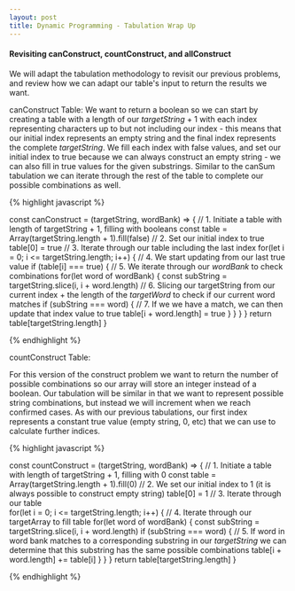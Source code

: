 ```yaml
---
layout: post
title: Dynamic Programming - Tabulation Wrap Up
---
```


#### Revisiting canConstruct, countConstruct, and allConstruct
We will adapt the tabulation methodology to revisit our previous problems, and review how we can adapt our table's input to return the results we want.  

canConstruct Table:
We want to return a boolean so we can start by creating a table with a length of our *targetString* + 1 with each index representing characters up to but not including our index - this means that our initial index represents an empty string and the final index represents the complete *targetString*.  We fill each index with false values, and set our initial index to true because we can always construct an empty string - we can also fill in true values for the given substrings.  Similar to the canSum tabulation we can iterate through the rest of the table to complete our possible combinations as well.   

{% highlight javascript %}

const canConstruct = (targetString, wordBank) => {
// 1. Initiate a table with length of targetString + 1, filling with booleans
    const table = Array(targetString.length + 1).fill(false)
// 2. Set our initial index to true
    table[0] = true
// 3. Iterate through our table including the last index
    for(let i = 0; i <= targetString.length; i++) {
// 4. We start updating from our last true value
        if (table[i] === true) {
// 5. We iterate through our *wordBank* to check combinations
            for(let word of wordBank) {
              const subString = targetString.slice(i, i + word.length)
// 6. Slicing our targetString from our current index + the length of the *targetWord* to check if our current word matches
                if (subString === word) {
// 7. If we we have a match, we can then update that index value to true
                    table[i + word.length] = true
                }
            }
        }
    }
    return table[targetString.length]
}

{% endhighlight %}

countConstruct Table:

For this version of the construct problem we want to return the number of possible combinations so our array will store an integer instead of a boolean.  Our tabulation will be similar in that we want to represent possible string combinations, but instead we will increment when we reach confirmed cases.  As with our previous tabulations, our first index represents a constant true value (empty string, 0, etc) that we can use to calculate further indices.

{% highlight javascript %}

const countConstruct = (targetString, wordBank) => {
// 1. Initiate a table with length of targetString + 1, filling with 0
    const table = Array(targetString.length + 1).fill(0)
// 2. We set our initial index to 1 (it is always possible to construct empty string)
    table[0] = 1
// 3. Iterate through our table  
    for(let i = 0; i <= targetString.length; i++) {
// 4. Iterate through our targetArray to fill table
            for(let word of wordBank) {
              const subString = targetString.slice(i, i + word.length)
                if (subString === word) {
// 5. If word in word bank matches to a corresponding substring in our *targetString* we can determine that this substring has the same possible combinations
                    table[i + word.length] += table[i]
                }
            }
        }
    return table[targetString.length]
}

{% endhighlight %}

